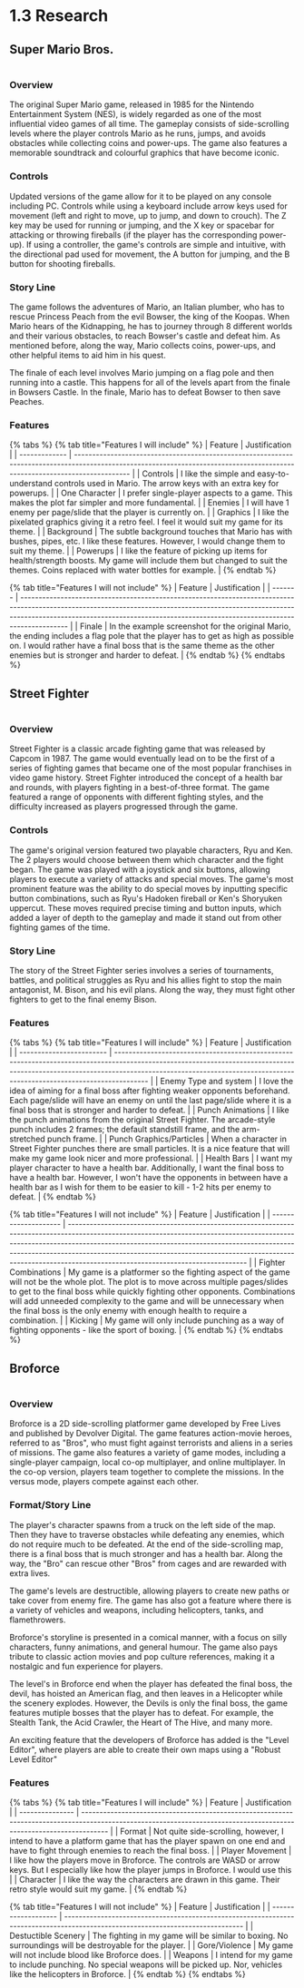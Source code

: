 # 1.3 Research

## Super Mario Bros.

<figure><img src="../.gitbook/assets/nintendo-super-mario-platform-gaming-india.png" alt=""><figcaption></figcaption></figure>

### Overview

The original Super Mario game, released in 1985 for the Nintendo Entertainment System (NES), is widely regarded as one of the most influential video games of all time. The gameplay consists of side-scrolling levels where the player controls Mario as he runs, jumps, and avoids obstacles while collecting coins and power-ups. The game also features a memorable soundtrack and colourful graphics that have become iconic.

### Controls

Updated versions of the game allow for it to be played on any console including PC. Controls while using a keyboard include arrow keys used for movement (left and right to move, up to jump, and down to crouch). The Z key may be used for running or jumping, and the X key or spacebar for attacking or throwing fireballs (if the player has the corresponding power-up). If using a controller, the game's controls are simple and intuitive, with the directional pad used for movement, the A button for jumping, and the B button for shooting fireballs.&#x20;

### Story Line

The game follows the adventures of Mario, an Italian plumber, who has to rescue Princess Peach from the evil Bowser, the king of the Koopas. When Mario hears of the Kidnapping, he has to journey through 8 different worlds and their various obstacles, to reach Bowser's castle and defeat him. As mentioned before, along the way, Mario collects coins, power-ups, and other helpful items to aid him in his quest.

The finale of each level involves Mario jumping on a flag pole and then running into a castle. This happens for all of the levels apart from the finale in Bowsers Castle. In the finale, Mario has to defeat Bowser to then save Peaches.

### Features

{% tabs %}
{% tab title="Features I will include" %}
| Feature       | Justification                                                                                                                                                               |
| ------------- | --------------------------------------------------------------------------------------------------------------------------------------------------------------------------- |
| Controls      | I like the simple and easy-to-understand controls used in Mario. The arrow keys with an extra key for powerups.                                                             |
| One Character | I prefer single-player aspects to a game. This makes the plot far simpler and more fundamental.                                                                             |
| Enemies       | I will have 1 enemy per page/slide that the player is currently on.                                                                                                         |
| Graphics      | I like the pixelated graphics giving it a retro feel. I feel it would suit my game for its theme.                                                                           |
| Background    | The subtle background touches that Mario has with bushes, pipes, etc. I like these features. However, I would change them to suit my theme.                                 |
| Powerups      | I like the feature of picking up items for health/strength boosts. My game will include them but changed to suit the themes. Coins replaced with water bottles for example. |
{% endtab %}

{% tab title="Features I will not include" %}
| Feature | Justification                                                                                                                                                                                                                                           |
| ------- | ------------------------------------------------------------------------------------------------------------------------------------------------------------------------------------------------------------------------------------------------------- |
| Finale  | In the example screenshot for the original Mario, the ending includes a flag pole that the player has to get as high as possible on. I would rather have a final boss that is the same theme as the other enemies but is stronger and harder to defeat. |
{% endtab %}
{% endtabs %}

## Street Fighter

<figure><img src="../.gitbook/assets/street fighter.jpg" alt=""><figcaption></figcaption></figure>

### Overview

Street Fighter is a classic arcade fighting game that was released by Capcom in 1987. The game would eventually lead on to be the first of a series of fighting games that became one of the most popular franchises in video game history. Street Fighter introduced the concept of a health bar and rounds, with players fighting in a best-of-three format. The game featured a range of opponents with different fighting styles, and the difficulty increased as players progressed through the game.

### Controls

The game's original version featured two playable characters, Ryu and Ken. The 2 players would choose between them which character and the fight began. The game was played with a joystick and six buttons, allowing players to execute a variety of attacks and special moves. The game's most prominent feature was the ability to do special moves by inputting specific button combinations, such as Ryu's Hadoken fireball or Ken's Shoryuken uppercut. These moves required precise timing and button inputs, which added a layer of depth to the gameplay and made it stand out from other fighting games of the time.

### Story Line

The story of the Street Fighter series involves a series of tournaments, battles, and political struggles as Ryu and his allies fight to stop the main antagonist, M. Bison, and his evil plans. Along the way, they must fight other fighters to get to the final enemy Bison.

### Features

{% tabs %}
{% tab title="Features I will include" %}
| Feature                  | Justification                                                                                                                                                                                                                                       |
| ------------------------ | --------------------------------------------------------------------------------------------------------------------------------------------------------------------------------------------------------------------------------------------------- |
| Enemy Type and system    | I love the idea of aiming for a final boss after fighting weaker opponents beforehand. Each page/slide will have an enemy on until the last page/slide where it is a final boss that is stronger and harder to defeat.                              |
| Punch Animations         | I like the punch animations from the original Street Fighter. The arcade-style punch includes 2 frames; the default standstill frame, and the arm-stretched punch frame.                                                                            |
| Punch Graphics/Particles | When a character in Street Fighter punches there are small particles. It is a nice feature that will make my game look nicer and more professional.                                                                                                 |
| Health Bars              | I want my player character to have a health bar. Additionally, I want the final boss to have a health bar. However, I won't have the opponents in between have a health bar as I wish for them to be easier to kill - 1-2 hits per enemy to defeat. |
{% endtab %}

{% tab title="Features I will not include" %}
| Feature              | Justification                                                                                                                                                                                                                                                                                                                                                             |
| -------------------- | ------------------------------------------------------------------------------------------------------------------------------------------------------------------------------------------------------------------------------------------------------------------------------------------------------------------------------------------------------------------------- |
| Fighter Combinations | My game is a platformer so the fighting aspect of the game will not be the whole plot. The plot is to move across multiple pages/slides to get to the final boss while quickly fighting other opponents. Combinations will add unneeded complexity to the game and will be unnecessary when the final boss is the only enemy with enough health to require a combination. |
| Kicking              | My game will only include punching as a way of fighting opponents - like the sport of boxing.                                                                                                                                                                                                                                                                             |
{% endtab %}
{% endtabs %}

## Broforce

<figure><img src="../.gitbook/assets/Broforce-Explosive-Gameplay.avif" alt=""><figcaption></figcaption></figure>

### Overview

Broforce is a 2D side-scrolling platformer game developed by Free Lives and published by Devolver Digital. The game features action-movie heroes, referred to as "Bros", who must fight against terrorists and aliens in a series of missions. The game also features a variety of game modes, including a single-player campaign, local co-op multiplayer, and online multiplayer. In the co-op version, players team together to complete the missions. In the versus mode, players compete against each other.

### Format/Story Line

The player's character spawns from a truck on the left side of the map. Then they have to traverse obstacles while defeating any enemies, which do not require much to be defeated. At the end of the side-scrolling map, there is a final boss that is much stronger and has a health bar. Along the way, the "Bro" can rescue other "Bros" from cages and are rewarded with extra lives.

The game's levels are destructible, allowing players to create new paths or take cover from enemy fire. The game has also got a feature where there is a variety of vehicles and weapons, including helicopters, tanks, and flamethrowers.

Broforce's storyline is presented in a comical manner, with a focus on silly characters, funny animations, and general humour. The game also pays tribute to classic action movies and pop culture references, making it a nostalgic and fun experience for players.

The level's in Broforce end when the player has defeated the final boss, the devil, has hoisted an American flag, and then leaves in a Helicopter while the scenery explodes. However, the Devils is only the final boss, the game features mutiple bosses that the player has to defeat. For example, the Stealth Tank, the Acid Crawler, the Heart of The Hive, and many more.

An exciting feature that the developers of Broforce has added is the "Level Editor", where players are able to create their own maps using a "Robust Level Editor"

### Features

{% tabs %}
{% tab title="Features I will include" %}
| Feature         | Justification                                                                                                                                                       |
| --------------- | ------------------------------------------------------------------------------------------------------------------------------------------------------------------- |
| Format          | Not quite side-scrolling, however, I intend to have a platform game that has the player spawn on one end and have to fight through enemies to reach the final boss. |
| Player Movement | I like how the players move in Broforce. The controls are WASD or arrow keys. But I especially like how the player jumps in Broforce. I would use this              |
| Character       | I like the way the characters are drawn in this game. Their retro style would suit my game.                                                                         |
{% endtab %}

{% tab title="Features I will not include" %}
| Feature             | Justification                                                                                                                   |
| ------------------- | ------------------------------------------------------------------------------------------------------------------------------- |
| Destuctible Scenery | The fighting in my game will be similar to boxing. No surroundings will be destroyable for the player.                          |
| Gore/Violence       | My game will not include blood like Broforce does.                                                                              |
| Weapons             | I intend for my game to include punching. No special weapons will be picked up. Nor, vehicles like the helicopters in Broforce. |
{% endtab %}
{% endtabs %}

